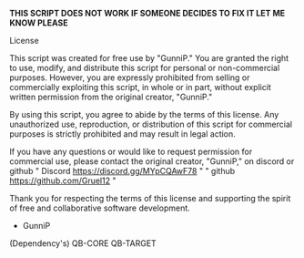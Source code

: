 **THIS SCRIPT DOES NOT WORK IF SOMEONE DECIDES TO FIX IT LET ME KNOW PLEASE**












License

  This script was created for free use by "GunniP." You are granted the right to use, modify, and distribute this script for personal or non-commercial purposes. However, you are expressly prohibited from selling or commercially exploiting this script, in whole or in part, without explicit written permission from the original creator, "GunniP."

  By using this script, you agree to abide by the terms of this license. Any unauthorized use, reproduction, or distribution of this script for commercial purposes is strictly prohibited and may result in legal action.

  If you have any questions or would like to request permission for commercial use, please contact the original creator, "GunniP," on discord or github " Discord https://discord.gg/MYpCQAwF78 " " github https://github.com/Gruel12 "

  Thank you for respecting the terms of this license and supporting the spirit of free and collaborative software development.

  - GunniP

  (Dependency's)
QB-CORE
QB-TARGET
